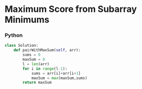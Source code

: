 # Maximum Score from Subarray Minimums

### Python

```py
class Solution:
    def pairWithMaxSum(self, arr):
        sums = 0
        maxSum = 0
        l = len(arr)
        for i in range(l-1):
            sums = arr[i]+arr[i+1]
            maxSum = max(maxSum,sums)
        return maxSum
```
